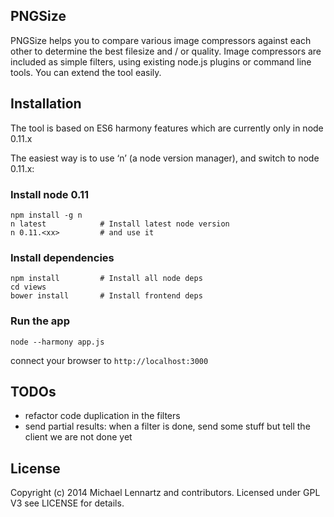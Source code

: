 PNGSize
-------

PNGSize helps you to compare various image compressors against each other to determine the best filesize and / or quality.
Image compressors are included as simple filters, using existing node.js plugins or command line tools. 
You can extend the tool easily.

## Installation

The tool is based on ES6 harmony features which are currently only in node 0.11.x 

The easiest way is to use ‘n’ (a node version manager), and switch to node 0.11.x:

### Install node 0.11
    npm install -g n
    n latest            # Install latest node version
    n 0.11.<xx>         # and use it

### Install dependencies
    npm install         # Install all node deps 
    cd views
    bower install       # Install frontend deps

### Run the app

    node --harmony app.js   

connect your browser to `http://localhost:3000`
 
## TODOs

 * refactor code duplication in the filters
 * send partial results: when a filter is done, send some stuff but tell the client we are not done yet

## License

Copyright (c) 2014 Michael Lennartz and contributors.
Licensed under GPL V3 see LICENSE for details.


